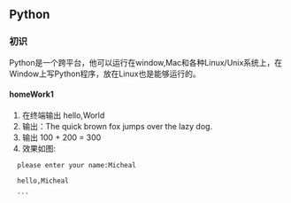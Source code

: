 ## Python

### 初识

Python是一个跨平台，他可以运行在window,Mac和各种Linux/Unix系统上，在Window上写Python程序，放在Linux也是能够运行的。

####  homeWork1

1. 在终端输出 hello,World
2. 输出：The quick brown fox jumps over the lazy dog.
3. 输出 100 + 200 = 300
4. 效果如图: 
 
  ```text
    please enter your name:Micheal 
   
    hello,Micheal

    ```
 

